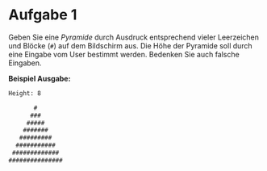 # Aufgabe 1

Geben Sie eine *Pyramide* durch Ausdruck entsprechend vieler Leerzeichen und Blöcke (`#`) auf dem Bildschirm aus. Die Höhe der Pyramide soll durch eine Eingabe vom User bestimmt werden. Bedenken Sie auch falsche Eingaben.

__Beispiel Ausgabe:__

```txt
Height: 8

       #
      ###
     #####
    #######
   #########
  ###########
 #############
###############
```
